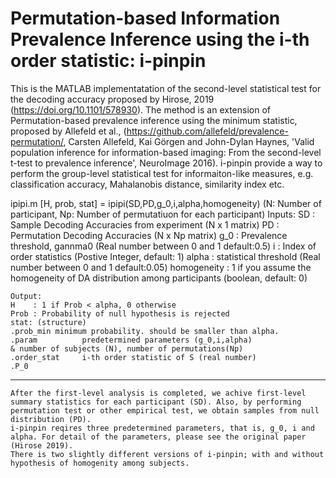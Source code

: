 # Permutation-based Information Prevalence Inference using the i-th order statistic: i-pinpin

This is the MATLAB implementatation of the second-level statistical test for the decoding accuracy proposed by Hirose, 2019 (https://doi.org/10.1101/578930). The method is an extension of Permutation-based prevalence inference using the minimum statistic, proposed by Allefeld et al., (https://github.com/allefeld/prevalence-permutation/, Carsten Allefeld, Kai Görgen and John-Dylan Haynes, 'Valid population inference for information-based imaging: From the second-level t-test to prevalence inference', NeuroImage 2016).
 i-pinpin provide a way to perform the group-level statistical test for informaiton-like measures, e.g. classification accuracy, Mahalanobis distance, similarity index etc. 
 
 ipipi.m 
    [H, prob, stat] = ipipi(SD,PD,g_0,i,alpha,homogeneity)
    (N: Number of participant, Np: Number of permutatiuon for each participant)
    Inputs:
    SD      : Sample Decoding Accuracies from experiment (N x 1 matrix)
    PD      : Permutation Decoding Accuracies (N x Np matrix)
    g_0     : Prevalence threshold, gannma0 (Real number between 0 and 1 default:0.5)
    i          : Index of order statistics (Postive Integer, default: 1)
    alpha  : statistical threshold (Real number between 0 and 1 default:0.05)
    homogeneity : 1 if you assume the homogeneity of DA distribution among participants (boolean, default: 0)
    
    Output:
    H    : 1 if Prob < alpha, 0 otherwise
    Prob : Probability of null hypothesis is rejected
    stat: (structure)
    .prob_min minimum probability. should be smaller than alpha.
    .param          predetermined parameters (g_0,i,alpha) 
    & number of subjects (N), number of permutations(Np)
    .order_stat     i-th order statistic of S (real number)
    .P_0            
-----------------------------------------------------------------------------------------------------------    
    After the first-level analysis is completed, we achive first-level summary statistics for each participant (SD). Also, by performing permutation test or other empirical test, we obtain samples from null distribution (PD).
    i-pinpin reqires three predetermined parameters, that is, g_0, i and alpha. For detail of the parameters, please see the original paper (Hirose 2019).
    There is two slightly different versions of i-pinpin; with and without hypothesis of homogenity among subjects.
